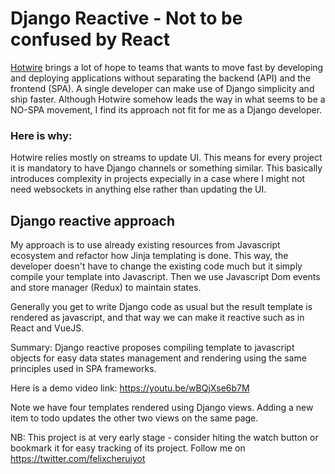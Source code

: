 # Django Reactive - Not to be confused by React

[Hotwire](https://hotwire.dev/) brings a lot of hope to teams that wants to move fast by developing and deploying applications without separating the backend (API) and the frontend (SPA). A single developer can make use of Django simplicity and ship faster. Although Hotwire somehow leads the way in what seems to be a NO-SPA movement, I find its approach not fit for me as a Django developer. 

### Here is why:

Hotwire relies mostly on streams to update UI. This means for every project it is mandatory to have Django channels or something similar. This basically introduces complexity in projects expecially in a case where I might not need websockets in anything else rather than updating the UI.

## Django reactive approach

My approach is to use already existing resources from Javascript ecosystem and refactor how Jinja templating is done. This way, the developer doesn't have to change the existing code much but it simply compile your template into Javascript. Then we use Javascript Dom events and store manager (Redux) to maintain states.

Generally you get to write Django code as usual but the result template is rendered as javascript, and that way we can make it reactive such as in React and VueJS.

Summary: Django reactive proposes compiling template to javascript objects for easy data states management and rendering using the same principles used in SPA frameworks.

Here is a demo video link: https://youtu.be/wBQjXse6b7M

Note we have four templates rendered using Django views. Adding a new item to todo updates the other two views on the same page.

NB: This project is at very early stage - consider hiting the watch button or bookmark it for easy tracking of its project. Follow me on https://twitter.com/felixcheruiyot
